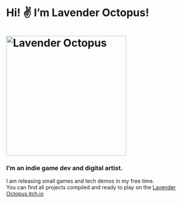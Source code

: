 <h1 class="text-center">Hi! ✌️ I’m Lavender Octopus!<br><br><img src="https://lavenderoctopus.com/images/icons/lavoctswimwithbackground.gif" alt="Lavender Octopus" width="320" title="Lavender Octopus"></h1>
<h3 class="text-center">I’m an indie game dev and digital artist.</h3>
<p class="text-center">I am releasing small games and tech demos  in my free time. <br>You can find all projects compiled and ready to play on the <a href="https://github.com/LavenderOctopus" target="_blank" rel="noopener noreferrer">Lavender Octopus itch.io</a><br>
